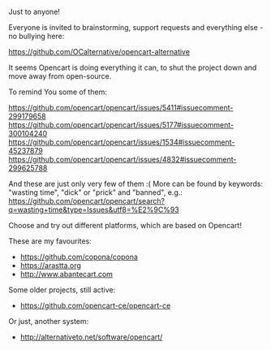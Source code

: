 Just to anyone!

Everyone is invited to brainstorming, support requests and everything else - no bullying here:

https://github.com/OCalternative/opencart-alternative

It seems Opencart is doing everything it can, to shut the project down and move away from open-source.

To remind You some of them:

https://github.com/opencart/opencart/issues/5411#issuecomment-299179658
https://github.com/opencart/opencart/issues/5177#issuecomment-300104240
https://github.com/opencart/opencart/issues/1534#issuecomment-45237879
https://github.com/opencart/opencart/issues/4832#issuecomment-299625788

And these are just only very few of them :(
More can be found by keywords: "wasting time", "dick" or "prick" and "banned", e.g.: 
https://github.com/opencart/opencart/search?q=wasting+time&type=Issues&utf8=%E2%9C%93 

Choose and try out different platforms, which are based on Opencart!

These are my favourites:

* https://github.com/copona/copona
* https://arastta.org
* http://www.abantecart.com

Some older projects, still active:

* https://github.com/opencart-ce/opencart-ce

Or just, another system: 
* http://alternativeto.net/software/opencart/
